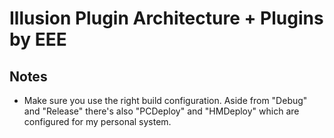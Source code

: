 # Illusion Plugin Architecture + Plugins by EEE

## Notes

- Make sure you use the right build configuration. Aside from "Debug" and "Release" there's also "PCDeploy" and "HMDeploy" which are configured for my personal system.